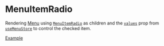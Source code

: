 # MenuItemRadio

<div data-description>

Rendering <a href="/components/menu">Menu</a> using <a href="/apis/menu-item-radio"><code>MenuItemRadio</code></a> as children and the <a href="/apis/menu-store#values"><code>values</code></a> prop from <a href="/apis/menu-store"><code>useMenuStore</code></a> to control the checked item.

</div>

<a href="./index.tsx" data-playground>Example</a>
